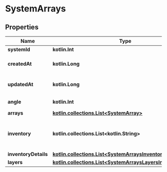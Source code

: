 
# SystemArrays

## Properties
Name | Type | Description | Notes
------------ | ------------- | ------------- | -------------
**systemId** | **kotlin.Int** | System ID. |  [optional]
**createdAt** | **kotlin.Long** | System created Epoch time. |  [optional]
**updatedAt** | **kotlin.Long** | System updated Epoch time. |  [optional]
**angle** | **kotlin.Int** | Angle of the system. |  [optional]
**arrays** | [**kotlin.collections.List&lt;SystemArray&gt;**](SystemArray.md) |  |  [optional]
**inventory** | **kotlin.collections.List&lt;kotlin.String&gt;** | List of active inverter serial numbers. |  [optional]
**inventoryDetails** | [**kotlin.collections.List&lt;SystemArraysInventoryDetailsInner&gt;**](SystemArraysInventoryDetailsInner.md) |  |  [optional]
**layers** | [**kotlin.collections.List&lt;SystemArraysLayersInner&gt;**](SystemArraysLayersInner.md) |  |  [optional]




